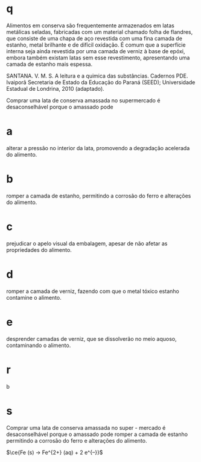 # q
Alimentos em conserva são frequentemente armazenados em latas metálicas seladas, fabricadas com um material chamado folha de flandres, que consiste de uma chapa de aço revestida com uma fina camada de estanho, metal brilhante e de difícil oxidação. É comum que a superfície interna seja ainda revestida por uma camada de verniz à base de epóxi, embora também existam latas sem esse revestimento, apresentando uma camada de estanho mais espessa.

SANTANA. V. M. S. A leitura e a quimica das substâncias. Cadernos PDE. Ivaiporã Secretaria de Estado da Educação do Paraná (SEED); Universidade Estadual de Londrina, 2010 (adaptado).

Comprar uma lata de conserva amassada no supermercado é desaconselhável porque o amassado pode

# a
alterar a pressão no interior da lata, promovendo a degradação acelerada do alimento.

# b
romper a camada de estanho, permitindo a corrosão do ferro e alterações do alimento.

# c
prejudicar o apelo visual da embalagem, apesar de não afetar as propriedades do alimento.

# d
romper a camada de verniz, fazendo com que o metal tóxico estanho contamine o alimento.

# e
desprender camadas de verniz, que se dissolverão no meio aquoso, contaminando o alimento.

# r
b

# s
Comprar uma lata de conserva amassada no super - mercado é desaconselhável porque o amassado pode romper a camada de estanho permitindo a corrosão do ferro e alterações do alimento.

$\ce{Fe (s) -> Fe^{2+} (aq) + 2 e^{–}}$
